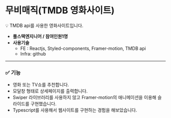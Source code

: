 # 무비매직(TMDB 영화사이트)

<aside>
💡 TMDB api를 사용한 영화사이트입니다.

</aside>

- **풀스택엔지니어 / 참여인원1명**
- **사용기술**
  - FE : Reactjs, Styled-components, Framer-motion, TMDB api
  - Infra: github

---

### ✅ 기능

- 영화 또는 TV쇼를 추천합니다.
- 모달창 형태로 상세페이지를 출력합니다.
- Swiper 라이브러리를 사용하지 않고 Framer-motion의 애니메이션을 이용해 슬라이드를 구현했습니다.
- Typescript를 사용해서 웹사이트를 구현하는 경험을 해보았습니다.
